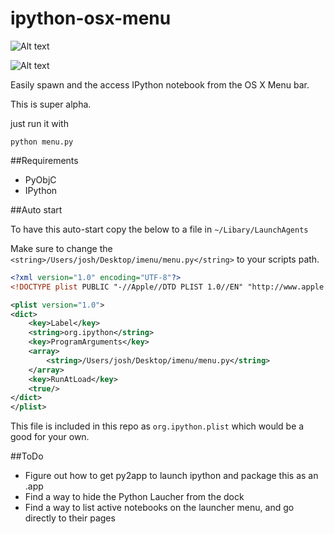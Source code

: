 ipython-osx-menu
================

![Alt text](http://labs.radiantmachines.com/ipython.png "In action")

![Alt text](http://labs.radiantmachines.com/notebook.png "Open in browser")

Easily spawn and the access IPython notebook from the OS X Menu bar. 

This is super alpha.

just run it with 

``python menu.py``

##Requirements

* PyObjC
* IPython

##Auto start

To have this auto-start copy the below to a file in  `~/Libary/LaunchAgents` 

Make sure to change the `<string>/Users/josh/Desktop/imenu/menu.py</string>` to your scripts path.

```xml
<?xml version="1.0" encoding="UTF-8"?>
<!DOCTYPE plist PUBLIC "-//Apple//DTD PLIST 1.0//EN" "http://www.apple.com/DTDs/PropertyList-1.0.dtd">

<plist version="1.0">
<dict>
    <key>Label</key>
    <string>org.ipython</string>
    <key>ProgramArguments</key>
    <array>
        <string>/Users/josh/Desktop/imenu/menu.py</string>
    </array>
    <key>RunAtLoad</key>
    <true/>
</dict>
</plist>
```
This file is included in this repo as `org.ipython.plist` which would be a good for your own.

##ToDo

* Figure out how to get py2app to launch ipython and package this as an .app
* Find a way to hide the Python Laucher from the dock
* Find a way to list active notebooks on the launcher menu, and go directly to their pages

